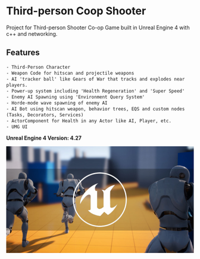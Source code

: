 # Third-person Coop Shooter

Project for Third-person Shooter Co-op Game built in Unreal Engine 4 with c++ and networking.

## Features

	- Third-Person Character
	- Weapon Code for hitscan and projectile weapons
	- AI 'tracker ball' like Gears of War that tracks and explodes near players.
	- Power-up system including 'Health Regeneration' and 'Super Speed'
	- Enemy AI Spawning using 'Environment Query System'
	- Horde-mode wave spawning of enemy AI
	- AI Bot using hitscan weapon, behavior trees, EQS and custom nodes (Tasks, Decorators, Services)
	- ActorComponent for Health in any Actor like AI, Player, etc.
	- UMG UI
	
**Unreal Engine 4 Version: 4.27**

<img src="./Cover.jpg">
